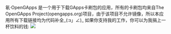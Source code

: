 
氡·OpenGApps 是一个用于下载GApps卡刷包的应用，所有的卡刷包均来自The OpenGApps Project(opengapps.org)项目，由于该项目不允许镜像，所以本应用所有下载链接均为代码补全_(:з」∠)_
如果你支持我的工作，你可以为我捐上一杯饮料的钱:
<img src="http://ww4.sinaimg.cn/large/6817a2bfjw1f7bopriq8dj20u00thadt.jpg" />